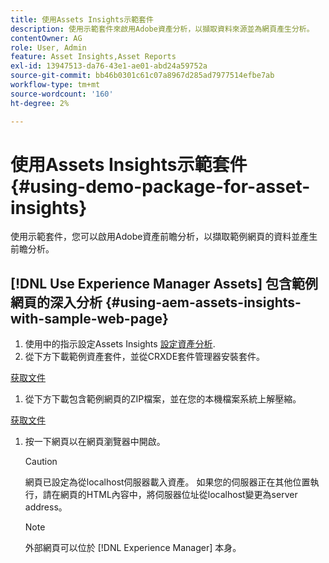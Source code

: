```yaml
---
title: 使用Assets Insights示範套件
description: 使用示範套件來啟用Adobe資產分析，以擷取資料來源並為網頁產生分析。
contentOwner: AG
role: User, Admin
feature: Asset Insights,Asset Reports
exl-id: 13947513-da76-43e1-ae01-abd24a59752a
source-git-commit: bb46b0301c61c07a8967d285ad7977514efbe7ab
workflow-type: tm+mt
source-wordcount: '160'
ht-degree: 2%

---
```


# 使用Assets Insights示範套件 {#using-demo-package-for-asset-insights}

使用示範套件，您可以啟用Adobe資產前瞻分析，以擷取範例網頁的資料並產生前瞻分析。

## [!DNL Use Experience Manager Assets] 包含範例網頁的深入分析  {#using-aem-assets-insights-with-sample-web-page}

1. 使用中的指示設定Assets Insights [設定資產分析](configure-asset-insights.md).
1. 從下方下載範例資產套件，並從CRXDE套件管理器安裝套件。

[获取文件](assets/insightsdemo.zip)

1. 從下方下載包含範例網頁的ZIP檔案，並在您的本機檔案系統上解壓縮。

[获取文件](assets/demosite.zip)

1. 按一下網頁以在網頁瀏覽器中開啟。

   >[!CAUTION]
   >
   >網頁已設定為從localhost伺服器載入資產。 如果您的伺服器正在其他位置執行，請在網頁的HTML內容中，將伺服器位址從localhost變更為server address。

   >[!NOTE]
   >
   >外部網頁可以位於 [!DNL Experience Manager] 本身。
